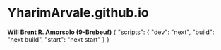 # YharimArvale.github.io
**Will Brent R. Amorsolo (9-Brebeuf)**
{
  "scripts": {
    "dev": "next",
    "build": "next build",
    "start": "next start"
  }
}
